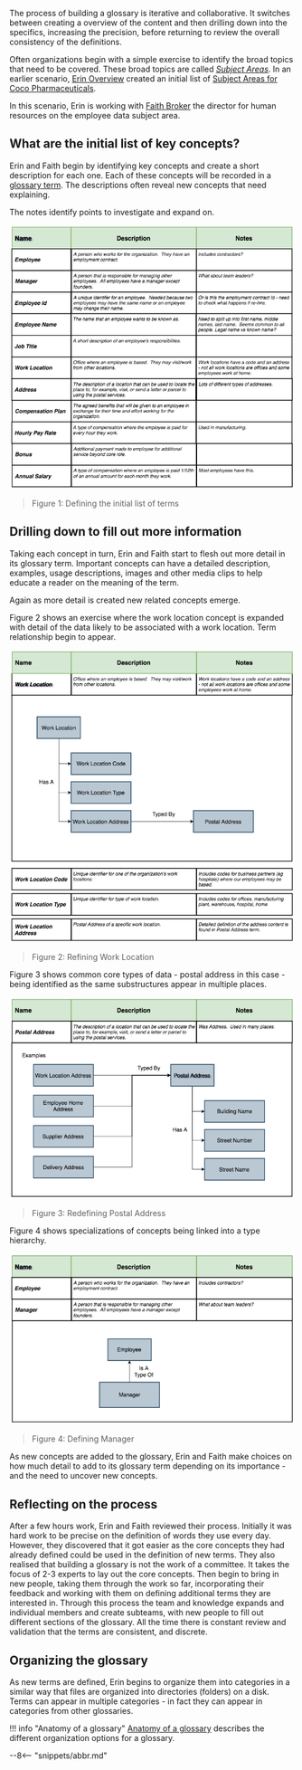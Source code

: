 <!-- SPDX-License-Identifier: CC-BY-4.0 -->
<!-- Copyright Contributors to the ODPi Egeria project. -->


The process of building a glossary is iterative and collaborative.  It switches between creating a overview of the content and then drilling down into the specifics, increasing the precision, before returning to review the overall consistency of the definitions.

Often organizations begin with a simple exercise to identify the broad topics that need to be covered. These broad topics are called *[Subject Areas](/concepts/subject-area)*.  In an earlier scenario, [Erin Overview](/practices/coco-pharmaceuticals/personas/erin-overview) created an initial list of [Subject Areas for Coco Pharmaceuticals](/practices/coco-pharmaceuticals/scenarios/defining-subject-areas/overview).   

In this scenario, Erin is working with [Faith Broker](/practices/coco-pharmaceuticals/personas/faith-broker) the director for human resources on the employee data subject area.

## What are the initial list of key concepts?

Erin and Faith begin by identifying key concepts and create a short description for each one.  Each of these concepts will be recorded in a [glossary term](/practices/common-data-definitions/anatomy-of-a-glossary/#inside-a-glossary-term).   The descriptions often reveal new concepts that need explaining.

The notes identify points to investigate and expand on.


![Figure 1](/practices/coco-pharmaceuticals/scenarios/defining-a-glossary/initial-term-list.png)
> Figure 1: Defining the initial list of terms


## Drilling down to fill out more information

Taking each concept in turn, Erin and Faith start to flesh out more detail in its glossary term.  Important concepts can have a detailed description, examples, usage descriptions, images and other media clips to help educate a reader on the meaning of the term.

Again as more detail is created new related concepts emerge.

Figure 2 shows an exercise where the work location concept is expanded with detail of the data likely to be associated with a work location.  Term relationship begin to appear.

![Figure 2](/practices/coco-pharmaceuticals/scenarios/defining-a-glossary/work-location.png)
> Figure 2: Refining Work Location

Figure 3 shows common core types of data - postal address in this case - being identified as the same substructures appear in multiple places. 

![Figure 3](/practices/coco-pharmaceuticals/scenarios/defining-a-glossary/postal-address.png)
> Figure 3: Redefining Postal Address

Figure 4 shows specializations of concepts being linked into a type hierarchy.

![Figure 4](/practices/coco-pharmaceuticals/scenarios/defining-a-glossary/manager.png)
> Figure 4: Defining Manager

As new concepts are added to the glossary, Erin and Faith make choices on how much detail to add to its glossary term depending on its importance - and the need to uncover new concepts.

## Reflecting on the process

After a few hours work, Erin and Faith reviewed their process. Initially it was hard work to be precise on the definition of words they use every day.  However, they discovered that it got easier as the core concepts they had already defined could be used in the definition of new terms.  They also realised that building a glossary is not the work of a committee.  It takes the focus of 2-3 experts to lay out the core concepts.  Then begin to bring in new people, taking them through the work so far, incorporating their feedback and working with them on defining additional terms they are interested in.  Through this process the team and knowledge expands and individual members and create subteams, with new people to fill out different sections of the glossary.  All the time there is constant review and validation that the terms are consistent, and discrete.

## Organizing the glossary

As new terms are defined, Erin begins to organize them into categories in a similar way that files are organized into directories (folders) on a disk.  Terms can appear in multiple categories - in fact they can appear in categories from other glossaries.

!!! info "Anatomy of a glossary"
    [Anatomy of a glossary](/practices/common-definitions/anatomy-of-a-glossary) describes the different organization options for a glossary.


--8<-- "snippets/abbr.md"